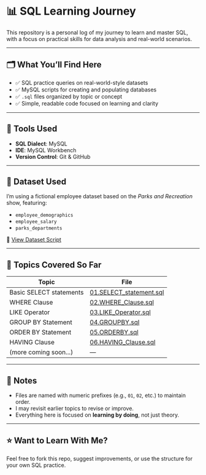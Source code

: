 # 📊 SQL Learning Journey

This repository is a personal log of my journey to learn and master SQL, with a focus on practical skills for data analysis and real-world scenarios.

---

## 🗂️ What You’ll Find Here

- ✅ SQL practice queries on real-world-style datasets
- ✅ MySQL scripts for creating and populating databases
- ✅ `.sql` files organized by topic or concept
- ✅ Simple, readable code focused on learning and clarity

---

## 🧰 Tools Used

- **SQL Dialect**: MySQL
- **IDE**: MySQL Workbench
- **Version Control**: Git & GitHub

---

## 🧪 Dataset Used

I’m using a fictional employee dataset based on the _Parks and Recreation_ show, featuring:

- `employee_demographics`
- `employee_salary`
- `parks_departments`

🔗 [View Dataset Script](00.Parks_and_Rec_Create_DB.sql)

---

## 📂 Topics Covered So Far

| Topic                   | File                                               |
| ----------------------- | -------------------------------------------------- |
| Basic SELECT statements | [01.SELECT_statement.sql](01.SELECT_statement.sql) |
| WHERE Clause            | [02.WHERE_Clause.sql ](02.WHERE_Clause.sql)        |
| LIKE Operator           | [03.LIKE_Operator.sql](03.LIKE_Operator.sql)       |
| GROUP BY Statement      | [04.GROUPBY.sql](04.GROUPBY.sql)                   |
| ORDER BY Statement      | [05.ORDERBY.sql](04.ORDERBY.sql)                   |
| HAVING Clause           | [06.HAVING_Clause.sql ](06.HAVING_Clause.sql)      |
| (more coming soon...)   | —                                                  |

---

## 📌 Notes

- Files are named with numeric prefixes (e.g., `01`, `02`, etc.) to maintain order.
- I may revisit earlier topics to revise or improve.
- Everything here is focused on **learning by doing**, not just theory.

---

## ⭐️ Want to Learn With Me?

Feel free to fork this repo, suggest improvements, or use the structure for your own SQL practice.
